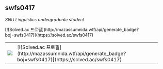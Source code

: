 ## swfs0417

*SNU Linguistics undergraduate student*
<table><tr><td><img src="https://github-readme-stats.vercel.app/api/top-langs/?username=swfs0417&layout=compact&bg_color=180,000000,&title_color=000000&text_color=000000"/>  </td><td>
    [![Solved.ac 프로필](http://mazassumnida.wtf/api/generate_badge?boj=swfs0417)](https://solved.ac/swfs0417)
</td>
</tr>
[![Solved.ac 프로필](http://mazassumnida.wtf/api/generate_badge?boj=swfs0417)](https://solved.ac/swfs0417)
</table>
